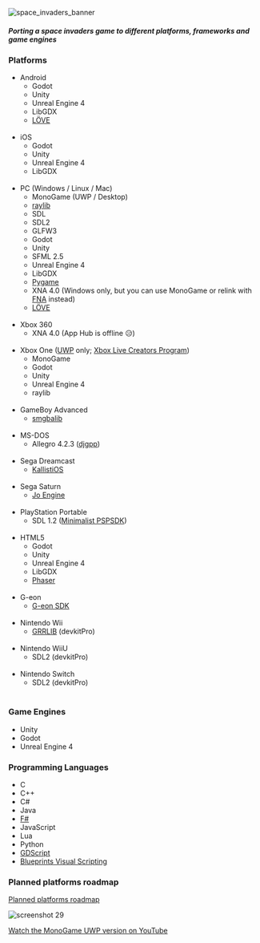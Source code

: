 ![space_invaders_banner](https://user-images.githubusercontent.com/1466920/54886277-a9087a00-4e86-11e9-84b6-07ff961d3888.png)
##### Porting a space invaders game to different platforms, frameworks and game engines

### Platforms
- Android
  - Godot
  - Unity
  - Unreal Engine 4
  - LibGDX
  - [LÖVE](https://love2d.org/)
  <br/>
- iOS
  - Godot
  - Unity
  - Unreal Engine 4
  - LibGDX
  <br/>
- PC (Windows / Linux / Mac)
  - MonoGame (UWP / Desktop)
  - [raylib](https://www.raylib.com/)
  - SDL
  - SDL2
  - GLFW3
  - Godot
  - Unity
  - SFML 2.5
  - Unreal Engine 4
  - LibGDX
  - [Pygame](https://www.pygame.org/)
  - XNA 4.0 (Windows only, but you can use MonoGame or relink with [FNA](https://fna-xna.github.io/) instead)
  - [LÖVE](https://love2d.org/)
  <br/>
- Xbox 360
    - XNA 4.0 (App Hub is offline 😥)
  <br/>
- Xbox One ([UWP](https://docs.microsoft.com/en-us/windows/uwp/design/basics/design-and-ui-intro) only; [Xbox Live Creators Program](https://docs.microsoft.com/en-gb/gaming/xbox-live/get-started-with-creators/get-started-with-xbox-live-creators))
  - MonoGame
  - Godot
  - Unity
  - Unreal Engine 4
  - raylib
  <br/>
- GameBoy Advanced
    - [smgbalib](http://sebastianmihai.com/main.php?t=40&n=Gameboy-Advance-development-smgbalib-library)
  <br/>
- MS-DOS
    - Allegro 4.2.3 ([djgpp](http://www.delorie.com/djgpp/))
  <br/>
- Sega Dreamcast
    - [KallistiOS](https://segaretro.org/KallistiOS)
  <br/>
- Sega Saturn
    - [Jo Engine](https://jo-engine.org/)
  <br/>
- PlayStation Portable
    - SDL 1.2 ([Minimalist PSPSDK](https://sourceforge.net/projects/minpspw/))
  <br/>
- HTML5
  - Godot
  - Unity
  - Unreal Engine 4
  - LibGDX
  - [Phaser](http://phaser.io/)
  <br/> 
- G-eon
  - [G-eon SDK](https://github.com/G-eon/g-eon-wiki/wiki)
  <br/> 
- Nintendo Wii
  - [GRRLIB](https://github.com/GRRLIB/GRRLIB) (devkitPro)
  <br/> 
- Nintendo WiiU
  - SDL2 (devkitPro)
  <br/> 
- Nintendo Switch
  - SDL2 (devkitPro)
  <br/> 
### Game Engines
- Unity
- Godot
- Unreal Engine 4
  <br/> 
### Programming Languages
- C
- C++
- C#
- Java
- [F#](https://en.wikipedia.org/wiki/F_Sharp_(programming_language))
- JavaScript
- Lua
- Python
- [GDScript](https://docs.godotengine.org/en/3.1/getting_started/scripting/gdscript/gdscript_basics.html#doc-gdscript)
- [Blueprints Visual Scripting](https://docs.unrealengine.com/en-us/Engine/Blueprints)
### Planned platforms roadmap
[Planned platforms roadmap](https://github.com/Memorix101/space_invaders_project/blob/master/docs/PLATFORMS.md)

![screenshot 29](https://cloud.githubusercontent.com/assets/1466920/20732319/754e4344-b68e-11e6-9b74-653128c85ec8.png)

[Watch the MonoGame UWP version on YouTube](https://www.youtube.com/watch?v=cywd2-lcHms&feature=youtu.be)
